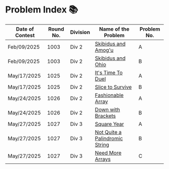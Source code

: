 # Problem Index 📚

| Date of Contest | Round No. | Division | Name of the Problem                           | Problem No. |
| --------------- | --------- | -------- | --------------------------------------------- | --------- |
| Feb/09/2025    | 1003   | Div 2    | [Skibidus and Amog'u](https://github.com/risha2211/Competitive-Programming/blob/main/Skibidus-and-Amog'u.md)     | A         |
| Feb/09/2025      | 1003   | Div 2    | [Skibidus and Ohio]([https://example.com/q2](https://github.com/risha2211/Competitive-Programming/blob/main/Skibidus-and-Ohio.md))   | B         |
| May/17/2025      | 1025   | Div 2    | [It's Time To Duel](https://example.com/q3)         | A         |
| May/17/2025      | 1025   | Div 2    | [Slice to Survive](https://example.com/q4)       | B         |
| May/24/2025      | 1026   | Div 2    | [Fashionable Array](https://example.com/q5)   | A         |
| May/24/2025     | 1026   | Div 2    | [Down with Brackets](https://example.com/q6) | B       |
| May/27/2025      | 1027   | Div 3    | [Square Year](https://example.com/q7)   | A         |
| May/27/2025      | 1027   | Div 3    | [Not Quite a Palindromic String](https://example.com/q8)       | B         |
| May/27/2025      | 1027   | Div 3    | [Need More Arrays](https://example.com/q9)    | C         |
